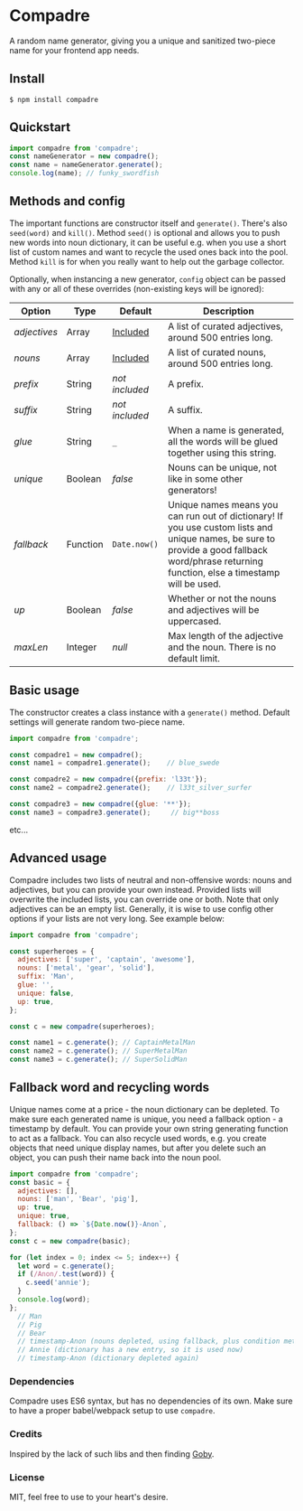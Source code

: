 # Compadre
A random name generator, giving you a unique and sanitized two-piece name for your frontend app needs.
## Install
```
$ npm install compadre
```
## Quickstart
```javascript
import compadre from 'compadre';
const nameGenerator = new compadre();
const name = nameGenerator.generate();
console.log(name); // funky_swordfish
```
## Methods and config
The important functions are constructor itself and `generate()`. 
There's also `seed(word)` and `kill()`. Method `seed()` is optional and allows you to push new words into noun dictionary, it can be useful e.g. when you use a short list of custom names and want to recycle the used ones back into the pool. Method `kill` is for when you really want to help out the garbage collector.

Optionally, when instancing a new generator, `config` object can be passed with any or all of these overrides (non-existing keys will be ignored):

| Option       | Type     | Default        | Description |
| ------------ | -------- | -------------- | ----------- |
| *adjectives* | Array    | [Included](https://github.com/krzysztofradomski/compadre/blob/master/dictionaries/adjectives.js)  | A list of curated adjectives, around 500 entries long.          |
| *nouns*      | Array    | [Included](https://github.com/krzysztofradomski/compadre/blob/master/dictionaries/nouns.js)       | A list of curated nouns, around 500 entries long.               |
| *prefix*     | String   | *not included*                                         | A prefix.                                |
| *suffix*     | String   | *not included*                                         | A suffix.                                |
| *glue*       | String   | `_`           | When a name is generated, all the words will be glued together using this string. |
| *unique*     | Boolean  | *false*       | Nouns can be unique, not like in some other generators!                           |
| *fallback*   | Function | `Date.now()`  | Unique names means you can run out of dictionary! If you use custom lists and unique names, be sure to provide a good fallback word/phrase returning function, else a timestamp will be used.                                                                                                |
| *up*         | Boolean  | *false*       | Whether or not the nouns and adjectives will be uppercased.                       |
| *maxLen*     | Integer  | *null*        | Max length of the adjective and the noun. There is no default limit.              |

## Basic usage
The constructor creates a class instance with a `generate()` method.
Default settings will generate random two-piece name.

```javascript
import compadre from 'compadre';

const compadre1 = new compadre();
const name1 = compadre1.generate();    // blue_swede

const compadre2 = new compadre({prefix: 'l33t'});
const name2 = compadre2.generate();    // l33t_silver_surfer

const compadre3 = new compadre({glue: '**'});
const name3 = compadre3.generate();     // big**boss
```
etc...

## Advanced usage
Compadre includes two lists of neutral and non-offensive words: nouns and adjectives, but you can provide your own instead. 
Provided lists will overwrite the included lists, you can override one or both. Note that only adjectives can be an empty list. Generally, it is wise to use config other options if your lists are not very long. See example below:

```javascript
import compadre from 'compadre';

const superheroes = {
  adjectives: ['super', 'captain', 'awesome'],
  nouns: ['metal', 'gear', 'solid'],
  suffix: 'Man',
  glue: '',
  unique: false,
  up: true,
};

const c = new compadre(superheroes);

const name1 = c.generate(); // CaptainMetalMan
const name2 = c.generate(); // SuperMetalMan
const name3 = c.generate(); // SuperSolidMan
```

## Fallback word and recycling words
Unique names come at a price - the noun dictionary can be depleted. To make sure each generated name is unique, you need a fallback option - a timestamp by default. You can provide your own string generating function to act as a fallback. You can also recycle used words, e.g. you create objects that need unique display names, but after you delete such an object, you can push their name back into the noun pool. 
```javascript
import compadre from 'compadre';
const basic = {
  adjectives: [],
  nouns: ['man', 'Bear', 'pig'],
  up: true,
  unique: true,
  fallback: () => `${Date.now()}-Anon`,
};
const c = new compadre(basic);

for (let index = 0; index <= 5; index++) {
  let word = c.generate();
  if (/Anon/.test(word)) {
    c.seed('annie');
  }
  console.log(word);
};
  // Man
  // Pig
  // Bear
  // timestamp-Anon (nouns depleted, using fallback, plus condition met and 'annie' pushed into nouns)
  // Annie (dictionary has a new entry, so it is used now)
  // timestamp-Anon (dictionary depleted again)
```
### Dependencies
Compadre uses ES6 syntax, but has no dependencies of its own. Make sure to have a proper babel/webpack setup to use `compadre`.
### Credits
Inspired by the lack of such libs and then finding [Goby](https://github.com/SeanCannon/goby).
### License 
MIT, feel free to use to your heart's desire.
